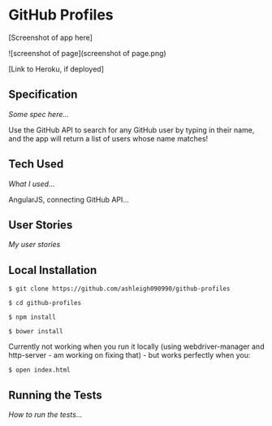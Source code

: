 # GitHub Profiles

[Screenshot of app here]

![screenshot of page](screenshot of page.png)

[Link to Heroku, if deployed]





## Specification

*Some spec here...*

Use the GitHub API to search for any GitHub user by typing in their name, and the app will return a list of users whose name matches!






## Tech Used

*What I used...*

AngularJS, connecting GitHub API...






## User Stories

*My user stories*





## Local Installation

```
$ git clone https://github.com/ashleigh090990/github-profiles

$ cd github-profiles

$ npm install

$ bower install
```

Currently not working when you run it locally (using webdriver-manager and http-server - am working on fixing that) - but works perfectly when you:

```
$ open index.html
```






## Running the Tests

*How to run the tests...*